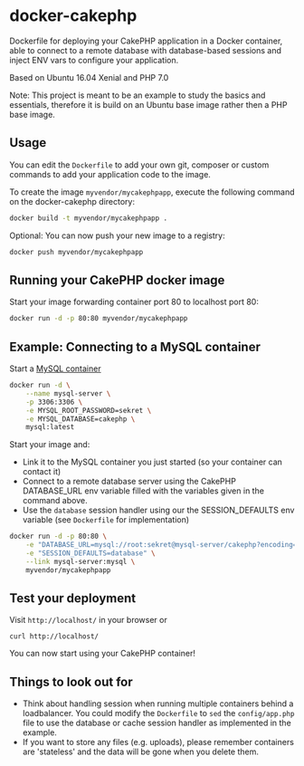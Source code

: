 docker-cakephp
======================

Dockerfile for deploying your CakePHP application in a Docker container, able to connect to a remote database with database-based sessions and inject ENV vars to configure your application.

Based on Ubuntu 16.04 Xenial and PHP 7.0

Note: This project is meant to be an example to study the basics and essentials, therefore it is build on an Ubuntu base image rather then a PHP base image.

Usage
-----

You can edit the `Dockerfile` to add your own git, composer or custom commands to add your application code to the image.

To create the image `myvendor/mycakephpapp`, execute the following command on the docker-cakephp directory:

```bash
docker build -t myvendor/mycakephpapp .
```

Optional: You can now push your new image to a registry:

```bash
docker push myvendor/mycakephpapp
```

Running your CakePHP docker image
-----------------------------------

Start your image forwarding container port 80 to localhost port 80:

```bash
docker run -d -p 80:80 myvendor/mycakephpapp
```

Example: Connecting to a MySQL container
-----------------------------------
Start a [MySQL container](https://hub.docker.com/_/mysql/) 

```bash
docker run -d \
	--name mysql-server \
	-p 3306:3306 \
	-e MYSQL_ROOT_PASSWORD=sekret \
	-e MYSQL_DATABASE=cakephp \
	mysql:latest
```

Start your image and:
* Link it to the MySQL container you just started (so your container can contact it)
* Connect to a remote database server using the CakePHP DATABASE_URL env variable filled with the variables given in the command above.
* Use the `database` session handler using our the SESSION_DEFAULTS env variable (see `Dockerfile` for implementation)

```bash
docker run -d -p 80:80 \
	-e "DATABASE_URL=mysql://root:sekret@mysql-server/cakephp?encoding=utf8&timezone=UTC&cacheMetadata=true" \
	-e "SESSION_DEFAULTS=database" \
	--link mysql-server:mysql \
	myvendor/mycakephpapp
```


Test your deployment
--------------------------

Visit `http://localhost/` in your browser or 

	curl http://localhost/

You can now start using your CakePHP container!

Things to look out for
-----------------------------------
* Think about handling session when running multiple containers behind a loadbalancer. You could modify the `Dockerfile` to `sed` the `config/app.php` file to use the database or cache session handler as implemented in the example.
* If you want to store any files (e.g. uploads), please remember containers are 'stateless' and the data will be gone when you delete them.
